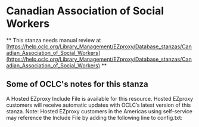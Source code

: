 # Canadian Association of Social Workers
** This stanza needs manual review at [https://help.oclc.org/Library_Management/EZproxy/Database_stanzas/Canadian_Association_of_Social_Workers](https://help.oclc.org/Library_Management/EZproxy/Database_stanzas/Canadian_Association_of_Social_Workers) **

## Some of OCLC's notes for this stanza

A Hosted EZproxy Include File is available for this resource. Hosted EZproxy customers will receive automatic updates with OCLC&rsquo;s latest version of this stanza. Note: Hosted EZproxy customers in the Americas using self-service may reference the Include File by adding the following line to config.txt:

&nbsp;

&nbsp;
